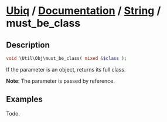 [Ubiq](https://github.com/Pixel418/Ubiq#readme) / [Documentation](../index.md#readme) / [String](../index.md#object) / must_be_class
======


Description
-------- 

```php
void \Util\Obj\must_be_class( mixed &$class );
```

If the parameter is an object, returns its full class.

**Note**: The parameter is passed by reference.



Examples
--------

Todo.